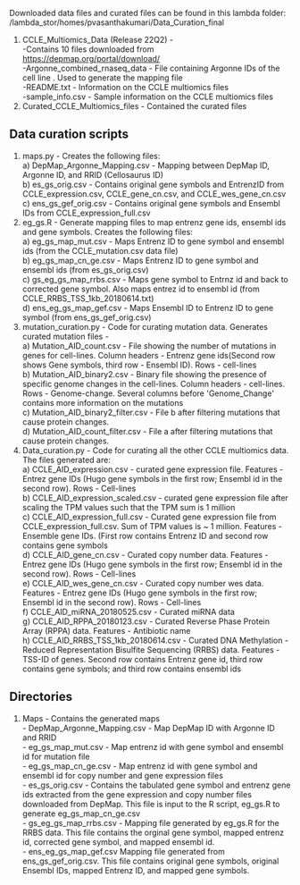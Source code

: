 
Downloaded data files and curated files can be found in this lambda folder:
/lambda_stor/homes/pvasanthakumari/Data_Curation_final<br>
1) CCLE_Multiomics_Data (Release 22Q2) -<br>
        -Contains 10 files downloaded from https://depmap.org/portal/download/<br>
        -Argonne_combined_rnaseq_data - File containing Argonne IDs of the cell line . Used to generate the mapping file<br>
        -README.txt - Information on the CCLE multiomics files<br>
        -sample_info.csv - Sample information on the CCLE multiomics files<br>
2) Curated_CCLE_Multiomics_files - Contained the curated files<br>


## Data curation scripts 
1) maps.py - Creates the following files:<br>
        a) DepMap_Argonne_Mapping.csv - Mapping between DepMap ID, Argonne ID, and RRID (Cellosaurus ID)<br>
        b) es_gs_orig.csv - Contains original gene symbols and EntrenzID from CCLE_expression.csv, CCLE_gene_cn.csv, and CCLE_wes_gene_cn.csv<br>
        c) ens_gs_gef_orig.csv - Contains original gene symbols and Ensembl IDs from CCLE_expression_full.csv<br>
2) eg_gs.R - Generate mapping files to map entrenz gene ids, ensembl ids and gene symbols. Creates the following files:<br>
        a) eg_gs_map_mut.csv -  Maps Entrenz ID to gene symbol and ensembl ids (from the CCLE_mutation.csv data file)<br>
        b) eg_gs_map_cn_ge.csv - Maps Entrenz ID to gene symbol and ensembl ids (from es_gs_orig.csv)<br>
        c) gs_eg_gs_map_rrbs.csv - Maps gene symbol to Entrnz id and back to corrected gene symbol. Also maps entrez id to ensembl id (from CCLE_RRBS_TSS_1kb_20180614.txt)<br>
        d) ens_eg_gs_map_gef.csv - Maps Ensembl ID to Entrenz ID to gene symbol (from ens_gs_gef_orig.csv)<br>
3) mutation_curation.py - Code for curating mutation data. Generates curated mutation files -<br>
        a) Mutation_AID_count.csv - File showing the number of mutations in genes for cell-lines. Column headers - Entrenz gene ids(Second row shows Gene symbols, third row - Ensembl ID). Rows - cell-lines<br>
        b) Mutation_AID_binary2.csv - Binary file showing the presence of specific genome changes in the cell-lines. Column headers - cell-lines. Rows - Genome-change. Several columns before 'Genome_Change' contains more information on the mutations<br>
        c) Mutation_AID_binary2_filter.csv - File b after filtering mutations that cause protein changes.<br>
        d) Mutation_AID_count_filter.csv - File a after filtering mutations that cause protein changes.<br>
4) Data_curation.py - Code for curating all the other CCLE multiomics data. The files generated are:<br>
        a) CCLE_AID_expression.csv - curated gene expression file. Features - Entrez gene IDs (Hugo gene symbols in the first row; Ensembl id in the second row). Rows - Cell-lines<br>
        b) CCLE_AID_expression_scaled.csv - curated gene expression file after scaling the TPM values such that the TPM sum is 1 million<br>
        c) CCLE_AID_expression_full.csv - Curated gene expression file from CCLE_expression_full.csv. Sum of TPM values is ~ 1 million. Features - Ensemble gene IDs. (First row contains Entrenz ID and second row contains gene symbols<br>
        d) CCLE_AID_gene_cn.csv - Curated copy number data. Features - Entrez gene IDs (Hugo gene symbols in the first row; Ensembl id in the second row). Rows - Cell-lines<br>
        e) CCLE_AID_wes_gene_cn.csv - Curated copy number wes data. Features - Entrez gene IDs (Hugo gene symbols in the first row; Ensembl id in the second row). Rows - Cell-lines<br>
        f) CCLE_AID_miRNA_20180525.csv - Curated miRNA data<br>
        g) CCLE_AID_RPPA_20180123.csv - Curated Reverse Phase Protein Array (RPPA) data. Features - Antibiotic name<br>
        h) CCLE_AID_RRBS_TSS_1kb_20180614.csv - Curated DNA Methylation - Reduced Representation Bisulfite Sequencing (RRBS) data. Features - TSS-ID of genes. Second row contains Entrenz gene id, third row contains gene symbols; and third row contains ensembl ids<br>

## Directories 
1) Maps - Contains the generated maps<br>
        - DepMap_Argonne_Mapping.csv - Map DepMap ID with Argonne ID and RRID<br>
        - eg_gs_map_mut.csv - Map entrenz id with gene symbol and ensembl id for mutation file<br>
        - eg_gs_map_cn_ge.csv - Map entrenz id with gene symbol and ensembl id for copy number and gene expression files<br>
        - es_gs_orig.csv - Contains the tabulated gene symbol and entrenz gene ids extracted from the gene expression and copy number files downloaded from DepMap. This file is input to the R script, eg_gs.R to generate eg_gs_map_cn_ge.csv<br>
        - gs_eg_gs_map_rrbs.csv - Mapping file generated by eg_gs.R for the RRBS data. This file contains the orginal gene symbol, mapped entrenz id, corrected gene symbol, and mapped ensembl id.<br>
        - ens_eg_gs_map_gef.csv Mapping file generated from ens_gs_gef_orig.csv. This file contains original gene symbols, original Ensembl IDs, mapped Entrenz ID, and mapped gene symbols.<br>
